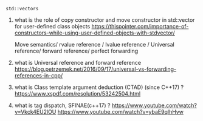     std::vectors
1) what is the role of copy constructor and move constructor in std::vector for user-defined class objects
    https://thispointer.com/importance-of-constructors-while-using-user-defined-objects-with-stdvector/



    Move semantics/ rvalue reference / lvalue reference / Universal reference/ forward reference/ perfect forwarding
2) what is Universal reference and forward reference
    https://blog.petrzemek.net/2016/09/17/universal-vs-forwarding-references-in-cpp/


3) what is Class template argument deduction (CTAD) (since C++17) ?
    https://www.xspdf.com/resolution/53242504.html

4) what is tag dispatch, SFINAE(c++17) ?
    https://www.youtube.com/watch?v=Vkck4EU2lOU
    https://www.youtube.com/watch?v=ybaE9qlhHvw

